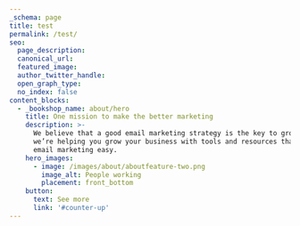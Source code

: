 ```yaml
---
_schema: page
title: test
permalink: /test/
seo:
  page_description:
  canonical_url:
  featured_image:
  author_twitter_handle:
  open_graph_type:
  no_index: false
content_blocks:
  - _bookshop_name: about/hero
    title: One mission to make the better marketing
    description: >-
      We believe that a good email marketing strategy is the key to growth. So
      we’re helping you grow your business with tools and resources that make
      email marketing easy.
    hero_images:
      - image: /images/about/aboutfeature-two.png
        image_alt: People working
        placement: front_bottom
    button:
      text: See more
      link: '#counter-up'
---
```

